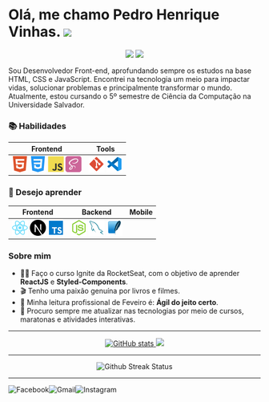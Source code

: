 <h1 align=left> Olá, me chamo Pedro Henrique Vinhas.
    <img src="https://raw.githubusercontent.com/kaueMarques/kaueMarques/master/hi.gif" width="30px">
</h1>

<div align=center>
    <img src="https://komarev.com/ghpvc/?username=pedro-vinhas&color=000000&style=flat-square&logo=github&labelColor=000000">
     <img src="https://img.shields.io/github/followers/pedrovinhas?color=FEAF00&labelColor=000&style=flat-square&logo=github&label=Follow">
 </div>

   Sou Desenvolvedor Front-end, aprofundando sempre os estudos na base HTML, CSS e JavaScript. Encontrei na tecnologia um meio para impactar vidas, solucionar problemas e principalmente transformar o mundo. Atualmente, estou cursando o 5º semestre de Ciência da Computação na Universidade Salvador.  
  
  ### 📚 Habilidades
<table>
    <thead>
        <th>Frontend</th>
        <th> Tools </th>
    </thead>
    <tbody>
        <td valign="top">
            <img src="/icons/html5.svg"
            width="32"
            />
            <img src="/icons/css3.svg"
            width="32"
            />
            <img src="/icons/javascript.svg" 
            width="32"
            />
             <img src="/icons/SaSS.svg" 
            width="32"
            />
        </td>
        <td valign="top">
            <img src="/icons/git.svg" 
            width="32"
            />
            <img src="/icons/vscode.svg" 
            width="32"
            />
    </tbody>
</table>
    
  ### 🚀 Desejo aprender 

<table>
    <thead>
        <th>Frontend</th>
        <th>Backend</th>
        <th> Mobile </th>
    </thead>
    <tbody>
        <td valign="top">
            <img src="/icons/react.svg" alt="React"
            width="32"
            />
            <img src="/icons/nextjs.svg" alt="Nextjs"
            width="32"
            />
            <img src="/icons/typescript.svg" alt="TypeScript"
            width="32"
            />
        </td>
        <td valign="top">
            <img src="/icons/node.png" 
            width="32"
            />
            <img src="/icons/my-sql.svg"
            width="32"
            />
            <img src="/icons/sqlite.svg" 
            width="32"
            />
        </td>
    </tbody>
</table>

  
 ### Sobre mim
  - 👩‍🚀 Faço o curso Ignite da RocketSeat, com o objetivo de aprender **ReactJS** e **Styled-Components**.
  - 🎬 Tenho uma paixão genuína por livros e filmes. 
  - 📒 Minha leitura profissional de Feveiro é: **Ágil do jeito certo**.
  - 🤝 Procuro sempre me atualizar nas tecnologias por meio de cursos, maratonas e atividades interativas.
  
---

<div align=center>
    <a href="https://github.com/pedrovinhas" margin-right:0px>
     <img src="https://github-readme-stats.vercel.app/api?username=pedrovinhas&show_icons=true&count_private=true&theme=vision-friendly-dark" alt="GitHub stats"/>
     </a>
    <a href="https://github.com/pedrovinhas">
    <img src="https://github-readme-stats.vercel.app/api/top-langs/?username=pedrovinhas&hide=TeX&layout=compact&theme=vision-friendly-dark" width=415px>
    </a>
</div>

---

<div align=center>
<img src="http://github-readme-streak-stats.herokuapp.com?user=pedrovinhas&theme=vision-friendly-dark" alt="Github Streak Status"/>
</div>

---

<div align=center>
    <a href="https://www.linkedin.com/in/pedro-henrique-vinhas-a049861b8/">
    <img align="left" alt="Facebook" src="https://shields.io/badge/LINKEDIN-0A66C2?logo=linkedin&style=for-the-badge"/>
</a>

<a href="mailto:peuvinhas2@gmail.com">
    <img align="left" alt="Gmail"src="https://shields.io/badge/GMAIL-F5F5F5?logo=gmail&style=for-the-badge"/>
</a>

<a href="https://www.instagram.com/peuvinhas">
    <img align="left" alt="Instagram" src="https://shields.io/badge/INSTAGRAM-000000?logo=instagram&style=for-the-badge"/>
</a>
</div>
